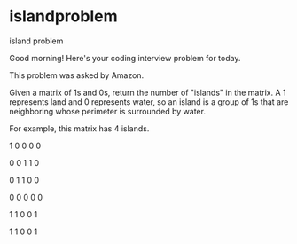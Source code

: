 # islandproblem
island problem

Good morning! Here's your coding interview problem for today.

This problem was asked by Amazon.

Given a matrix of 1s and 0s, return the number of "islands" in the matrix. A 1 represents land and 0 represents water, so an island is a group of 1s that are neighboring whose perimeter is surrounded by water.

For example, this matrix has 4 islands.

1 0 0 0 0

0 0 1 1 0

0 1 1 0 0

0 0 0 0 0

1 1 0 0 1

1 1 0 0 1
